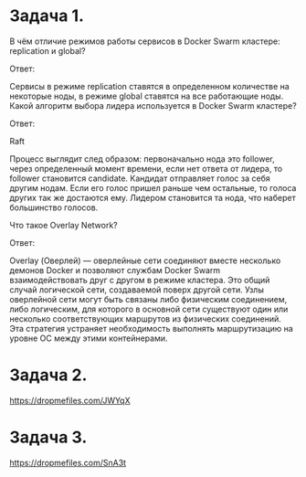 # Задача 1.
В чём отличие режимов работы сервисов в Docker Swarm кластере: replication и global?

Ответ:

Сервисы в режиме replication ставятся в определенном количестве на некоторые ноды, в режиме global ставятся на все работающие ноды.
Какой алгоритм выбора лидера используется в Docker Swarm кластере?

Ответ: 

Raft

Процесс выглядит след образом: первоначально нода это follower, через определенный момент времени, если нет ответа от лидера, то follower становится candidate.
Кандидат отправляет голос за себя другим нодам. Если его голос пришел раньше чем остальные, то голоса других так же достаются ему. 
Лидером становится та нода, что наберет большинство голосов.

Что такое Overlay Network?

Ответ:

Overlay (Оверлей) — оверлейные сети соединяют вместе несколько демонов Docker и позволяют службам Docker Swarm взаимодействовать друг с другом в режиме кластера.
Это общий случай логической сети, создаваемой поверх другой сети. 
Узлы оверлейной сети могут быть связаны либо физическим соединением, либо логическим, для которого в основной сети существуют один или несколько соответствующих маршрутов из физических соединений.  
Эта стратегия устраняет необходимость выполнять маршрутизацию на уровне ОС между этими контейнерами.
 
 # Задача 2.

 https://dropmefiles.com/JWYqX

 # Задача 3.

 https://dropmefiles.com/SnA3t

 
